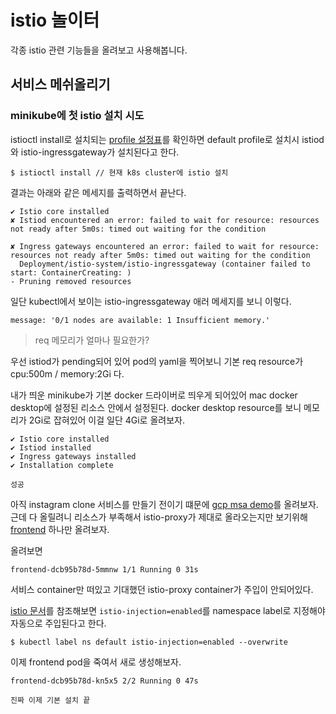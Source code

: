 # istio 놀이터

각종 istio 관련 기능들을 올려보고 사용해봅니다.

## 서비스 메쉬올리기

### minikube에 첫 istio 설치 시도

istioctl install로 설치되는 [profile 설정표](https://istio.io/latest/docs/setup/additional-setup/config-profiles/)를 확인하면 default profile로 설치시 istiod와 istio-ingressgateway가 설치된다고 한다.

```
$ istioctl install // 현재 k8s cluster에 istio 설치
```

결과는 아래와 같은 메세지를 출력하면서 끝난다.

```
✔ Istio core installed                                                                                                    
✘ Istiod encountered an error: failed to wait for resource: resources not ready after 5m0s: timed out waiting for the condition
  
✘ Ingress gateways encountered an error: failed to wait for resource: resources not ready after 5m0s: timed out waiting for the condition
  Deployment/istio-system/istio-ingressgateway (container failed to start: ContainerCreating: )
- Pruning removed resources   
```

일단 kubectl에서 보이는 istio-ingressgateway 애러 메세지를 보니 이렇다.

```
message: '0/1 nodes are available: 1 Insufficient memory.'
```

> req 메모리가 얼마나 필요한가?

우선 istiod가 pending되어 있어 pod의 yaml을 찍어보니 기본 req resource가 cpu:500m / memory:2Gi 다.

내가 띄운 minikube가 기본 docker 드라이버로 띄우게 되어있어 mac docker desktop에 설정된 리소스 안에서 설정된다. docker desktop resource를 보니 메모리가 2Gi로 잡혀있어 이걸 일단 4Gi로 올려보자.

```
✔ Istio core installed          
✔ Istiod installed                                    
✔ Ingress gateways installed                                    
✔ Installation complete 
```

`성공`

아직 instagram clone 서비스를 만들기 전이기 떄문에 [gcp msa demo](https://github.com/GoogleCloudPlatform/microservices-demo)를 올려보자. 근데 다 올릴려니 리소스가 부족해서 istio-proxy가 제대로 올라오는지만 보기위해 [frontend](https://github.com/GoogleCloudPlatform/microservices-demo/blob/master/release/kubernetes-manifests.yaml) 하나만 올려보자.

올려보면
```
frontend-dcb95b78d-5mmnw 1/1 Running 0 31s
```

서비스 container만 떠있고 기대했던 istio-proxy container가 주입이 안되어있다.

[istio 문서](https://istio.io/latest/docs/setup/additional-setup/sidecar-injection/)를 참조해보면 `istio-injection=enabled`를 namespace label로 지정해야 자동으로 주입된다고 한다.

```
$ kubectl label ns default istio-injection=enabled --overwrite
```

이제 frontend pod을 죽여서 새로 생성해보자.

```
frontend-dcb95b78d-kn5x5 2/2 Running 0 47s
```

`진짜 이제 기본 설치 끝`